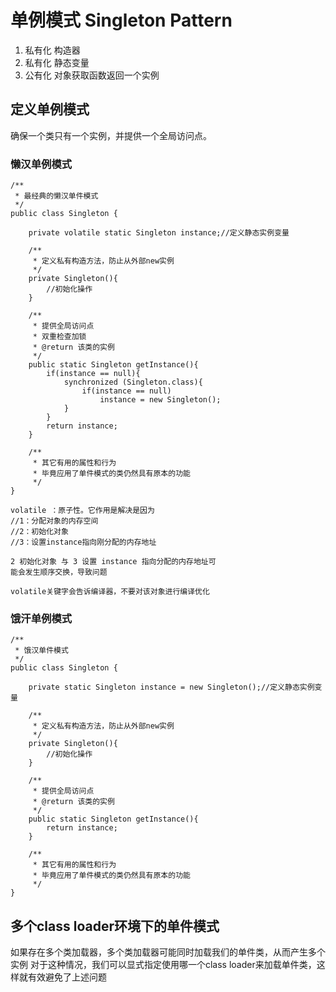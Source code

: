 # 单例模式 Singleton Pattern
1. 私有化 构造器
2. 私有化 静态变量 
3. 公有化 对象获取函数返回一个实例


## 定义单例模式
确保一个类只有一个实例，并提供一个全局访问点。

### 懒汉单例模式
```
/**
 * 最经典的懒汉单件模式
 */
public class Singleton { 
    
    private volatile static Singleton instance;//定义静态实例变量
     
    /**
     * 定义私有构造方法，防止从外部new实例
     */
    private Singleton(){
        //初始化操作
    }
     
    /**
     * 提供全局访问点
     * 双重检查加锁
     * @return 该类的实例
     */
    public static Singleton getInstance(){
        if(instance == null){
            synchronized (Singleton.class){
                if(instance == null)
                    instance = new Singleton();
            }
        }
        return instance;
    }
     
    /**
     * 其它有用的属性和行为
     * 毕竟应用了单件模式的类仍然具有原本的功能
     */
}
```
```
volatile ：原子性。它作用是解决是因为
//1：分配对象的内存空间
//2：初始化对象
//3：设置instance指向刚分配的内存地址

2 初始化对象 与 3 设置 instance 指向分配的内存地址可
能会发生顺序交换，导致问题

volatile关键字会告诉编译器，不要对该对象进行编译优化
```

### 饿汗单例模式

```
/**
 * 饿汉单件模式
 */
public class Singleton { 
    
    private static Singleton instance = new Singleton();//定义静态实例变量
     
    /**
     * 定义私有构造方法，防止从外部new实例
     */
    private Singleton(){
        //初始化操作
    }
     
    /**
     * 提供全局访问点
     * @return 该类的实例
     */
    public static Singleton getInstance(){
        return instance;
    }
     
    /**
     * 其它有用的属性和行为
     * 毕竟应用了单件模式的类仍然具有原本的功能
     */
}
```

## 多个class loader环境下的单件模式
如果存在多个类加载器，多个类加载器可能同时加载我们的单件类，从而产生多个实例
对于这种情况，我们可以显式指定使用哪一个class loader来加载单件类，这样就有效避免了上述问题


